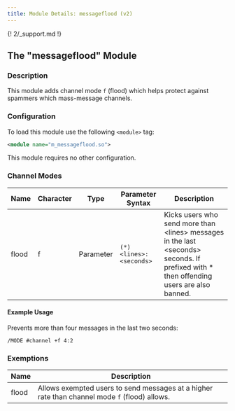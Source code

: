 ```yaml
---
title: Module Details: messageflood (v2)
---
```


{! 2/_support.md !}

## The "messageflood" Module

### Description

This module adds channel mode `f` (flood) which helps protect against spammers which mass-message channels.

### Configuration

To load this module use the following `<module>` tag:

```xml
<module name="m_messageflood.so">
```

This module requires no other configuration.

### Channel Modes

Name  | Character | Type      | Parameter Syntax       | Description
----- | --------- | --------- | ---------------------- | -----------
flood | f         | Parameter | `(*)<lines>:<seconds>` | Kicks users who send more than &lt;lines&gt; messages in the last &lt;seconds&gt; seconds. If prefixed with * then offending users are also banned.

#### Example Usage

Prevents more than four messages in the last two seconds:

```plaintext
/MODE #channel +f 4:2
```

### Exemptions

Name  | Description
----- | -----------
flood | Allows exempted users to send messages at a higher rate than channel mode `f` (flood) allows.
